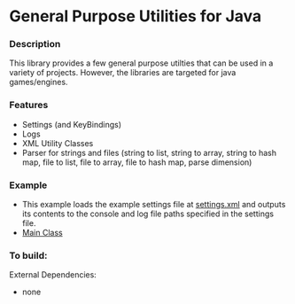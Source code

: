 General Purpose Utilities for Java
===

### Description

This library provides a few general purpose utilties that can be used in a variety of projects.  However, the libraries are targeted for java games/engines.

### Features

 - Settings (and KeyBindings)
 - Logs
 - XML Utility Classes
 - Parser for strings and files (string to list, string to array, string to hash map, file to list, file to array, file to hash map, parse dimension)

### Example

 - This example loads the example settings file at [settings.xml](https://github.com/pjdufour/tecolote/blob/master/tecolote/nova/tecolote/examples/settings.xml) and outputs its contents to the console and log file paths specified in the settings file.
 - [Main Class](https://github.com/pjdufour/tecolote/blob/master/tecolote/nova/tecolote/examples/Example.java)

### To build:

External Dependencies:

- none

